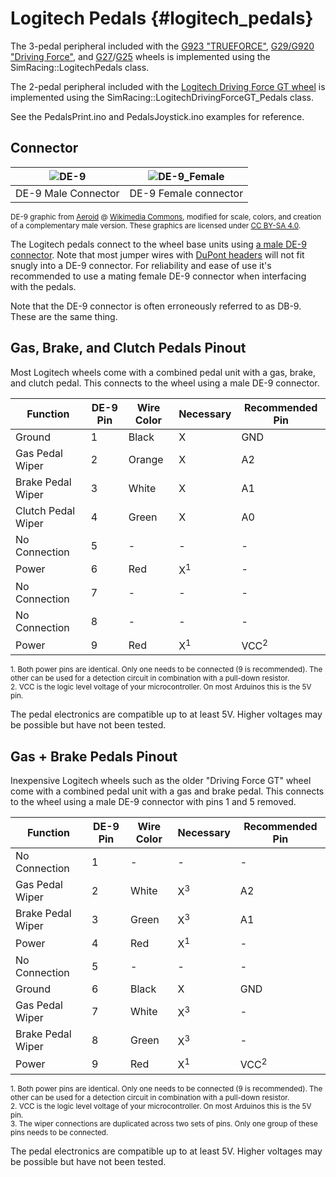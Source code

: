 # Logitech Pedals {#logitech_pedals}

The 3-pedal peripheral included with the [G923 "TRUEFORCE"](https://www.logitechg.com/en-us/products/driving/g923-trueforce-sim-racing-wheel.html), [G29/G920 "Driving Force"](https://www.logitechg.com/en-us/products/driving/driving-force-racing-wheel.html), and [G27](https://en.wikipedia.org/wiki/Logitech_G27)/[G25](https://en.wikipedia.org/wiki/Logitech_G25) wheels is implemented using the SimRacing::LogitechPedals class.

The 2-pedal peripheral included with the [Logitech Driving Force GT wheel](https://en.wikipedia.org/wiki/Logitech_Driving_Force_GT) is implemented using the SimRacing::LogitechDrivingForceGT_Pedals class.

See the PedalsPrint.ino and PedalsJoystick.ino examples for reference.

## Connector

| ![DE-9](DE9_Male.svg) | ![DE-9_Female](DE9_Female.svg) |
| :-----------------------: | :---------------------------: |
| DE-9 Male Connector        | DE-9 Female connector          |

<sup>DE-9 graphic from [Aeroid](https://commons.wikimedia.org/wiki/User:Aeroid) @ [Wikimedia Commons](https://commons.wikimedia.org/wiki/File:DE9_Diagram.svg#/media/File:DE-9_Female.svg), modified for scale, colors, and creation of a complementary male version. These graphics are licensed under [CC BY-SA 4.0](https://creativecommons.org/licenses/by-sa/4.0/).</sup>

The Logitech pedals connect to the wheel base units using [a male DE-9 connector](https://en.wikipedia.org/wiki/D-subminiature). Note that most jumper wires with [DuPont headers](https://en.wikipedia.org/wiki/Jump_wire) will not fit snugly into a DE-9 connector. For reliability and ease of use it's recommended to use a mating female DE-9 connector when interfacing with the pedals.

Note that the DE-9 connector is often erroneously referred to as DB-9. These are the same thing.

## Gas, Brake, and Clutch Pedals Pinout

Most Logitech wheels come with a combined pedal unit with a gas, brake, and clutch pedal. This connects to the wheel using a male DE-9 connector.

| Function           | DE-9 Pin | Wire Color | Necessary     | Recommended Pin |
|--------------------|----------|------------|---------------|-----------------|
| Ground             | 1        | Black      | X             | GND             |
| Gas Pedal Wiper    | 2        | Orange     | X             | A2              |
| Brake Pedal Wiper  | 3        | White      | X             | A1              |
| Clutch Pedal Wiper | 4        | Green      | X             | A0              |
| No Connection      | 5        | -          | -             | -               |
| Power              | 6        | Red        | X<sup>1</sup> | -               |
| No Connection      | 7        | -          | -             | -               |
| No Connection      | 8        | -          | -             | -               |
| Power              | 9        | Red        | X<sup>1</sup> | VCC<sup>2</sup> |

<sup>1. Both power pins are identical. Only one needs to be connected (9 is recommended). The other can be used for a detection circuit in combination with a pull-down resistor.</sup>  
<sup>2. VCC is the logic level voltage of your microcontroller. On most Arduinos this is the 5V pin.</sup>  

The pedal electronics are compatible up to at least 5V. Higher voltages may be possible but have not been tested.

## Gas + Brake Pedals Pinout

Inexpensive Logitech wheels such as the older "Driving Force GT" wheel come with a combined pedal unit with a gas and brake pedal. This connects to the wheel using a male DE-9 connector with pins 1 and 5 removed.

| Function          | DE-9 Pin | Wire Color | Necessary     | Recommended Pin |
|-------------------|----------|------------|---------------|-----------------|
| No Connection     | 1        | -          | -             | -               |
| Gas Pedal Wiper   | 2        | White      | X<sup>3</sup> | A2              |
| Brake Pedal Wiper | 3        | Green      | X<sup>3</sup> | A1              |
| Power             | 4        | Red        | X<sup>1</sup> | -               |
| No Connection     | 5        | -          | -             | -               |
| Ground            | 6        | Black      | X             | GND             |
| Gas Pedal Wiper   | 7        | White      | X<sup>3</sup> | -               |
| Brake Pedal Wiper | 8        | Green      | X<sup>3</sup> | -               |
| Power             | 9        | Red        | X<sup>1</sup> | VCC<sup>2</sup> |

<sup>1. Both power pins are identical. Only one needs to be connected (9 is recommended). The other can be used for a detection circuit in combination with a pull-down resistor.</sup>  
<sup>2. VCC is the logic level voltage of your microcontroller. On most Arduinos this is the 5V pin.</sup>  
<sup>3. The wiper connections are duplicated across two sets of pins. Only one group of these pins needs to be connected.</sup>  

The pedal electronics are compatible up to at least 5V. Higher voltages may be possible but have not been tested.
